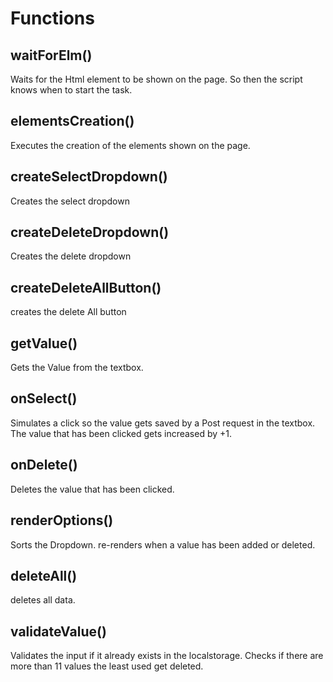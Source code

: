 # Functions

## waitForElm()
Waits for the Html element to be shown on the page. So then the script knows when to start the task.

## elementsCreation() 
Executes the creation of the elements shown on the page.

## createSelectDropdown()
Creates the select dropdown

## createDeleteDropdown()
Creates the delete dropdown

## createDeleteAllButton()
creates the delete All button

## getValue()
Gets the Value from the textbox.

## onSelect()
Simulates a click so the value gets saved by a Post request in the textbox. The value that has been clicked gets increased by +1.

## onDelete()
Deletes the value that has been clicked.

## renderOptions()
Sorts the Dropdown. re-renders when a value has been added or deleted.

## deleteAll()
deletes all data.

## validateValue()
Validates the input if it already exists in the localstorage. Checks if there are more than 11 values the least used get deleted.




